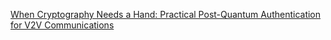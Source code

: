 [When Cryptography Needs a Hand: Practical Post-Quantum Authentication for V2V Communications](https://par.nsf.gov/servlets/purl/10492326)
